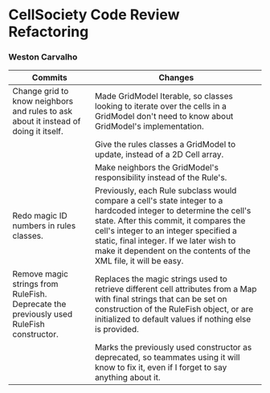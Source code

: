 # CellSociety Code Review Refactoring

### Weston Carvalho

|Commits|Changes|
|-------|-------|
|Change grid to know neighbors and rules to ask about it instead of doing it itself.| Made GridModel Iterable, so classes looking to iterate over the cells in a GridModel don't need to know about GridModel's implementation.|
| | Give the rules classes a GridModel to update, instead of a 2D Cell array.|
| | Make neighbors the GridModel's responsibility instead of the Rule's.|
|Redo magic ID numbers in rules classes.| Previously, each Rule subclass would compare a cell's state integer to a hardcoded integer to determine the cell's state. After this commit, it compares the cell's integer to an integer specified a static, final integer. If we later wish to make it dependent on the contents of the XML file, it will be easy.|
|Remove magic strings from RuleFish. Deprecate the previously used RuleFish constructor.|  Replaces the magic strings used to retrieve different cell attributes from a Map with final strings that can be set on construction of the RuleFish object, or are initialized to default values if nothing else is provided.|
| | Marks the previously used constructor as deprecated, so teammates using it will know to fix it, even if I forget to say anything about it.|
